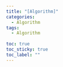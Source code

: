 ```yaml
---
title: "[Algorithm]"
categories:
  - Algorithm
tags:
  - Algorithm
  
toc: true
toc_sticky: true
toc_label: ""
---
```


